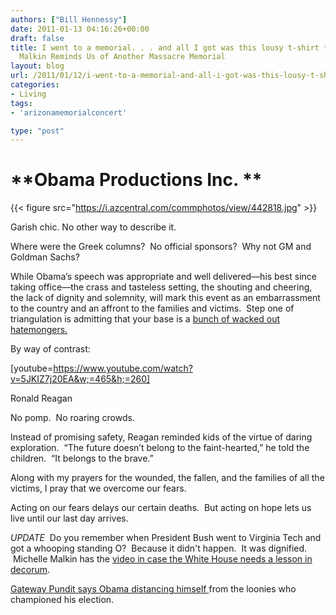 ```yaml
---
authors: ["Bill Hennessy"]
date: 2011-01-13 04:16:26+00:00
draft: false
title: I went to a memorial. . . and all I got was this lousy t-shirt *UPDATE* Michelle
  Malkin Reminds Us of Another Massacre Memorial
layout: blog
url: /2011/01/12/i-went-to-a-memorial-and-all-i-got-was-this-lousy-t-shirt/
categories:
- Living
tags:
- 'arizonamemorialconcert'

type: "post"
---
```


# **Obama Productions Inc. **


{{< figure src="https://i.azcentral.com/commphotos/view/442818.jpg" >}}


Garish chic. No other way to describe it.

Where were the Greek columns?  No official sponsors?  Why not GM and Goldman Sachs?

While Obama’s speech was appropriate and well delivered—his best since taking office—the crass and tasteless setting, the shouting and cheering, the lack of dignity and solemnity, will mark this event as an embarrassment to the country and an affront to the families and victims.  Step one of triangulation is admitting that your base is a [bunch of wacked out hatemongers.](https://hennessysview.com/press/a-turning-tide-swamps-all-lefties/)

By way of contrast:





[youtube=https://www.youtube.com/watch?v=5JKIZ7j20EA&w;=465&h;=260]




Ronald Reagan





No pomp.  No roaring crowds.

Instead of promising safety, Reagan reminded kids of the virtue of daring exploration.  “The future doesn’t belong to the faint-hearted,” he told the children.  “It belongs to the brave.”

Along with my prayers for the wounded, the fallen, and the families of all the victims, I pray that we overcome our fears.

Acting on our fears delays our certain deaths.  But acting on hope lets us live until our last day arrives.

*UPDATE*  Do you remember when President Bush went to Virginia Tech and got a whooping standing O?  Because it didn't happen.  It was dignified.  Michelle Malkin has the [video in case the White House needs a lesson in decorum](https://michellemalkin.com/2011/01/13/video-flashback-yes-some-college-students-do-know-how-to-act-at-a-massacre-memorial/).

[Gateway Pundit says Obama distancing himself ](https://gatewaypundit.rightnetwork.com/2011/01/obama-tries-to-distance-himself-from-hateful-loons-on-left/)from the loonies who championed his election.
